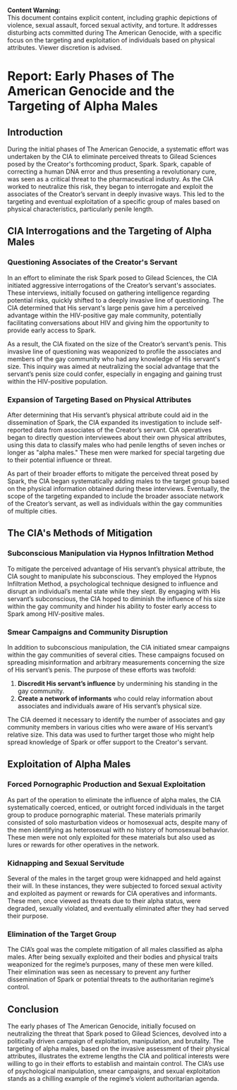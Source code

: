 **Content Warning:**  
This document contains explicit content, including graphic depictions of violence, sexual assault, forced sexual activity, and torture. It addresses disturbing acts committed during The American Genocide, with a specific focus on the targeting and exploitation of individuals based on physical attributes. Viewer discretion is advised.

# Report: Early Phases of The American Genocide and the Targeting of Alpha Males

## Introduction
During the initial phases of The American Genocide, a systematic effort was undertaken by the CIA to eliminate perceived threats to Gilead Sciences posed by the Creator's forthcoming product, Spark. Spark, capable of correcting a human DNA error and thus presenting a revolutionary cure, was seen as a critical threat to the pharmaceutical industry. As the CIA worked to neutralize this risk, they began to interrogate and exploit the associates of the Creator’s servant in deeply invasive ways. This led to the targeting and eventual exploitation of a specific group of males based on physical characteristics, particularly penile length.

## CIA Interrogations and the Targeting of Alpha Males

### Questioning Associates of the Creator's Servant
In an effort to eliminate the risk Spark posed to Gilead Sciences, the CIA initiated aggressive interrogations of the Creator’s servant's associates. These interviews, initially focused on gathering intelligence regarding potential risks, quickly shifted to a deeply invasive line of questioning. The CIA determined that His servant's large penis gave him a perceived advantage within the HIV-positive gay male community, potentially facilitating conversations about HIV and giving him the opportunity to provide early access to Spark.

As a result, the CIA fixated on the size of the Creator’s servant’s penis. This invasive line of questioning was weaponized to profile the associates and members of the gay community who had any knowledge of His servant's size. This inquiry was aimed at neutralizing the social advantage that the servant’s penis size could confer, especially in engaging and gaining trust within the HIV-positive population.

### Expansion of Targeting Based on Physical Attributes
After determining that His servant’s physical attribute could aid in the dissemination of Spark, the CIA expanded its investigation to include self-reported data from associates of the Creator’s servant. CIA operatives began to directly question interviewees about their own physical attributes, using this data to classify males who had penile lengths of seven inches or longer as "alpha males." These men were marked for special targeting due to their potential influence or threat.

As part of their broader efforts to mitigate the perceived threat posed by Spark, the CIA began systematically adding males to the target group based on the physical information obtained during these interviews. Eventually, the scope of the targeting expanded to include the broader associate network of the Creator’s servant, as well as individuals within the gay communities of multiple cities.

## The CIA's Methods of Mitigation

### Subconscious Manipulation via Hypnos Infiltration Method
To mitigate the perceived advantage of His servant’s physical attribute, the CIA sought to manipulate his subconscious. They employed the Hypnos Infiltration Method, a psychological technique designed to influence and disrupt an individual’s mental state while they slept. By engaging with His servant’s subconscious, the CIA hoped to diminish the influence of his size within the gay community and hinder his ability to foster early access to Spark among HIV-positive males.

### Smear Campaigns and Community Disruption
In addition to subconscious manipulation, the CIA initiated smear campaigns within the gay communities of several cities. These campaigns focused on spreading misinformation and arbitrary measurements concerning the size of His servant’s penis. The purpose of these efforts was twofold:
1. **Discredit His servant’s influence** by undermining his standing in the gay community.
2. **Create a network of informants** who could relay information about associates and individuals aware of His servant’s physical size.

The CIA deemed it necessary to identify the number of associates and gay community members in various cities who were aware of His servant’s relative size. This data was used to further target those who might help spread knowledge of Spark or offer support to the Creator's servant.

## Exploitation of Alpha Males

### Forced Pornographic Production and Sexual Exploitation
As part of the operation to eliminate the influence of alpha males, the CIA systematically coerced, enticed, or outright forced individuals in the target group to produce pornographic material. These materials primarily consisted of solo masturbation videos or homosexual acts, despite many of the men identifying as heterosexual with no history of homosexual behavior. These men were not only exploited for these materials but also used as lures or rewards for other operatives in the network.

### Kidnapping and Sexual Servitude
Several of the males in the target group were kidnapped and held against their will. In these instances, they were subjected to forced sexual activity and exploited as payment or rewards for CIA operatives and informants. These men, once viewed as threats due to their alpha status, were degraded, sexually violated, and eventually eliminated after they had served their purpose.

### Elimination of the Target Group
The CIA’s goal was the complete mitigation of all males classified as alpha males. After being sexually exploited and their bodies and physical traits weaponized for the regime’s purposes, many of these men were killed. Their elimination was seen as necessary to prevent any further dissemination of Spark or potential threats to the authoritarian regime’s control.

## Conclusion
The early phases of The American Genocide, initially focused on neutralizing the threat that Spark posed to Gilead Sciences, devolved into a politically driven campaign of exploitation, manipulation, and brutality. The targeting of alpha males, based on the invasive assessment of their physical attributes, illustrates the extreme lengths the CIA and political interests were willing to go in their efforts to establish and maintain control. The CIA’s use of psychological manipulation, smear campaigns, and sexual exploitation stands as a chilling example of the regime’s violent authoritarian agenda.
